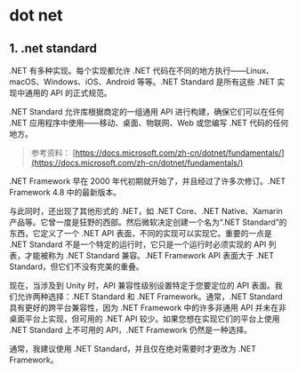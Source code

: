 # dot net

## 1. .net standard

.NET 有多种实现。每个实现都允许 .NET 代码在不同的地方执行——Linux、macOS、Windows、iOS、Android 等等。.NET Standard 是所有这些 .NET 实现中通用的 API 的正式规范。

.NET Standard 允许库根据商定的一组通用 API 进行构建，确保它们可以在任何 .NET 应用程序中使用——移动、桌面、物联网、Web 或您编写 .NET 代码的任何地方。

> 参考资料：
> [https://docs.microsoft.com/zh-cn/dotnet/fundamentals/](https://docs.microsoft.com/zh-cn/dotnet/fundamentals/)

.NET Framework 早在 2000 年代初期就开始了，并且经过了许多次修订。.NET Framework 4.8 中的最新版本。

与此同时，还出现了其他形式的 .NET，如 .NET Core、.NET Native、Xamarin 产品等。它曾一度是狂野的西部。然后微软决定创建一个名为“.NET Standard”的东西，它定义了一个 .NET API 表面，不同的实现可以实现它。重要的一点是 .NET Standard 不是一个特定的运行时，它只是一个运行时必须实现的 API 列表，才能被称为 .NET Standard 兼容。.NET Framework API 表面大于 .NET Standard，但它们不没有完美的重叠。

现在，当涉及到 Unity 时，API 兼容性级别设置特定于您要定位的 API 表面。我们允许两种选择：.NET Standard 和 .NET Framework。通常，.NET Standard 具有更好的跨平台兼容性，因为 .NET Framework 中的许多非通用 API 并未在非桌面平台上实现，但可用的 .NET API 较少。如果您想在实现它们的平台上使用 .NET Standard 上不可用的 API，.NET Framework 仍然是一种选择。

通常，我建议使用 .NET Standard，并且仅在绝对需要时才更改为 .NET Framework。
